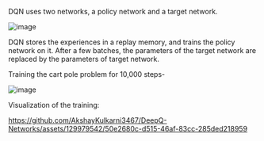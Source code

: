 DQN uses two networks, a policy network and a target network.

![image](https://github.com/AkshayKulkarni3467/DeepQ-Networks/assets/129979542/806b678a-e1eb-428f-aa1a-6e8ff8fa1250)

DQN stores the experiences in a replay memory, and trains the policy network on it.
After a few batches, the parameters of the target network are replaced by the parameters of target network.

Training the cart pole problem for 10,000 steps-

![image](https://github.com/AkshayKulkarni3467/DeepQ-Networks/assets/129979542/5633d1a2-d04e-4bc8-ae17-82b604f588b3)

Visualization of the training:


https://github.com/AkshayKulkarni3467/DeepQ-Networks/assets/129979542/50e2680c-d515-46af-83cc-285ded218959

